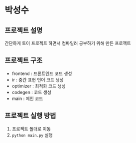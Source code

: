 # 박성수

## 프로젝트 설명

간단하게 토이 프로젝트 하면서 컴파일러 공부하기 위해 만든 프로젝트

## 프로젝트 구조

- frontend : 프론트엔드 코드 생성
- ir : 중간 표현 언어 코드 생성
- optimizer : 최적화 코드 생성
- codegen : 코드 생성
- main : 메인 코드

## 프로젝트 실행 방법

1. 프로젝트 폴더로 이동
2. `python main.py` 실행    

